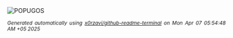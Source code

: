 <div align="justify">
<picture>
    <source media="(prefers-color-scheme: dark)" srcset="https://i.ibb.co/0jsxvRTz/output-gif.gif">
    <source media="(prefers-color-scheme: light)" srcset="https://i.ibb.co/0jsxvRTz/output-gif.gif">
    <img alt="POPUGOS" src="https://i.ibb.co/0jsxvRTz/output-gif.gif">
</picture>

<sub><i>Generated automatically using [x0rzavi/github-readme-terminal](https://github.com/x0rzavi/github-readme-terminal) on Mon Apr 07 05:54:48 AM +05 2025</i></sub>
</div>